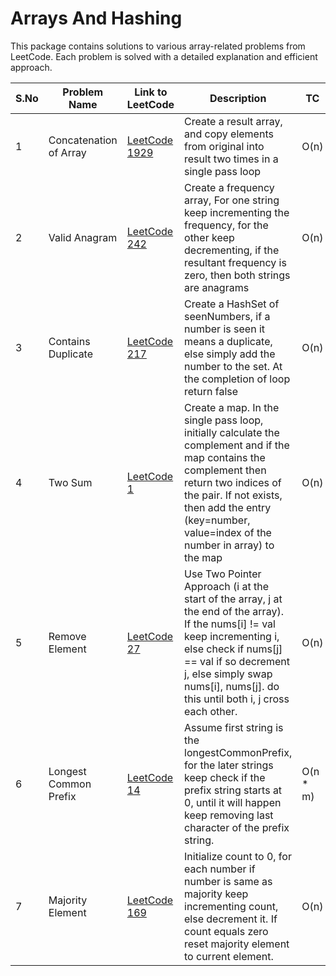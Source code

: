 # Arrays And Hashing

This package contains solutions to various array-related problems from LeetCode. Each problem is solved with a detailed explanation and efficient approach.

| S.No | Problem Name                | Link to LeetCode                                      | Description                                                                                        | TC     | SC     |
|------|-----------------------------|-------------------------------------------------------|----------------------------------------------------------------------------------------------------|--------|--------|
| 1    | Concatenation of Array      | [LeetCode 1929](https://leetcode.com/problems/concatenation-of-array/) | Create a result array, and copy elements from original into result two times in a single pass loop | O(n)   | O(n)   |
| 2    | Valid Anagram               | [LeetCode 242](https://leetcode.com/problems/valid-anagram/)           | Create a frequency array, For one string keep incrementing the frequency, for the other keep decrementing, if the resultant frequency is zero, then both strings are anagrams | O(n)   | O(1)   |
| 3    | Contains Duplicate          | [LeetCode 217](https://leetcode.com/problems/contains-duplicate/)      | Create a HashSet of seenNumbers, if a number is seen it means a duplicate, else simply add the number to the set. At the completion of loop return false | O(n)   | O(n)   |
| 4    | Two Sum                     | [LeetCode 1](https://leetcode.com/problems/two-sum/)                   | Create a map. In the single pass loop, initially calculate the complement and if the map contains the complement then return two indices of the pair. If not exists, then add the entry (key=number, value=index of the number in array) to the map | O(n)   | O(n)   |
| 5    | Remove Element              | [LeetCode 27](https://leetcode.com/problems/remove-element/)           | Use Two Pointer Approach (i at the start of the array, j at the end of the array). If the nums[i] != val keep incrementing i, else check if nums[j] == val if so decrement j, else simply swap nums[i], nums[j]. do this until both i, j cross each other. | O(n)   | O(1)   |
| 6    | Longest Common Prefix       | [LeetCode 14](https://leetcode.com/problems/longest-common-prefix/)    | Assume first string is the longestCommonPrefix, for the later strings keep check if the prefix string starts at 0, until it will happen keep removing last character of the prefix string. | O(n \* m) | O(1)   |
| 7    | Majority Element            | [LeetCode 169](https://leetcode.com/problems/majority-element/)        | Initialize count to 0, for each number if number is same as majority keep incrementing count, else decrement it. If count equals zero reset majority element to current element. | O(n)   | O(1)   |0,0                                         f5h66